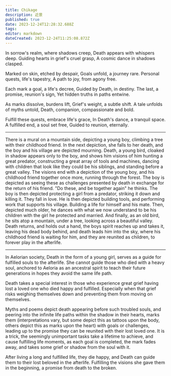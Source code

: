 ```yaml
---
title: Chikage
description: 近景
published: true
date: 2023-12-24T12:28:32.688Z
tags: 
editor: markdown
dateCreated: 2023-12-24T11:25:08.872Z
---
```


In sorrow's realm, where shadows creep,
Death appears with whispers deep.
Guiding hearts in grief's cruel grasp,
A cosmic dance in shadows clasped.

Marked on skin, etched by despair,
Goals unfold, a journey rare.
Personal quests, life's tapestry,
A path to joy, from agony free.

Each mark a goal, a life's decree,
Guided by Death, in destiny.
The last, a promise, reunion's sign,
Yet hidden truths in paths entwine.

As marks dissolve, burdens lift,
Grief's weight, a subtle shift.
A tale unfolds of myths untold,
Death, companion, compassionate and bold.

Fulfill these quests, embrace life's grace,
In Death's dance, a tranquil space.
A fulfilled end, a soul set free,
Guided to reunion, eternally.

---

There is a mural on a mountain side, depicting a young boy, climbing a tree with their childhood friend. In the next depiction, she falls to her death, and the boy and his village are depicted mourning. 
Death, a young bird, cloaked in shadow appears only to the boy, and shows him visions of him hunting a great predator, constructing a great array of tools and machines, dancing with children that look like they could be his siblings, and standing before a great valley. The visions end with a depiction of the young boy, and his childhood friend together once more, running through the forest.
The boy is depicted as seeing these as challenges presented by death in exchange for the return of his friend. "Do these, and be together again" he thinks.
The boy is then depicted protecting a girl from a predator, striking it down and killing it. They fall in love.
He is then depicted building tools, and performing work that supports his village. Building a life for himself and his mate.
Then, depicted much older, he dances with what we now understand to be his children with the girl he protected and married.
And finally, as an old bird, he sits atop a mountain, under a tree, looking across a beautiful valley.
Death returns, and holds out a hand, the boys spirit reaches up and takes it, leaving his dead body behind, and death leads him into the sky, where his childhood friend is waiting for him, and they are reunited as children, to forever play in the afterlife.

---

In Aelorian society, Death in the form of a young girl, serves as a guide for fulfilled souls to the afterlife. She cannot guide those who died with a heavy soul, anchored to Aeloria as an ancestral spirit to teach their future generations in hopes they avoid the same life path.

Death takes a special interest in those who experience great grief having lost a loved one who died happy and fulfilled. Especially when that grief risks weighing themselves down and preventing them from moving on themselves.

Myths and poems depict death appearing before such troubled souls, and peering into the infinite life paths within the shadow in their hearts, marks them (interpretations vary, but some depict this as tattoos upon the body, others depict this as marks upon the heart) with goals or challenges, leading up to the promise they can be reunited with their lost loved one. It is a trick, the seemingly unimportant tasks take a lifetime to achieve, and cause fulfilling life moments, as each goal is completed, the mark fades away, and takes some grief or shadow from the soul with it.

After living a long and fulfilled life, they die happy, and Death can guide them to their lost beloved in the afterlife. Fulfilling the visions she gave them in the beginning, a promise from death to the broken.